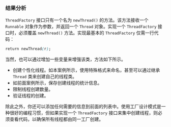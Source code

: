 ### 结果分析

`ThreadFactory` 接口只有一个名为 `newThread()` 的方法。该方法接收一个 `Runnable` 对象作为参数，并返回一个 `Thread` 对象。实现一个 `ThreadFactory` 接口时，必须覆盖 `newThread()` 方法。实现最基本的 `ThreadFactory` 仅需一行代码：

```css
return newThread(r);
```

当然，也可以通过增加一些变量来增强该类，方法如下所示。

+ 创建个性化线程。如本案例所示，使用特殊格式来命名，甚至可以通过继承 `Thread` 类来创建自己的线程类。
+ 如前面案例所示，保存创建线程的统计信息。
+ 限制线程创建数量。
+ 验证线程的创建。

除此之外，你还可以添加任何需要的信息到前面的列表中。使用工厂设计模式是一种很好的编程习惯，但如果实现一个 `ThreadFactory` 接口来集中创建线程，则必须查看代码，以确保所有线程都由同一工厂创建。

